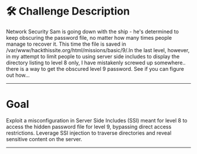 # 🛠 Challenge Description

Network Security Sam is going down with the ship - he's determined to keep obscuring the password file, no matter how many times people manage to recover it. 
This time the file is saved in /var/www/hackthissite.org/html/missions/basic/9/.In the last level, however, in my attempt to limit people to using server side 
includes to display the directory listing to level 8 only, I have mistakenly screwed up somewhere.. there is a way to get the obscured level 9 password.
See if you can figure out how...
 ___
#  Goal
Exploit a misconfiguration in Server Side Includes (SSI) meant for level 8 to access the hidden password file for level 9, bypassing direct access restrictions.
Leverage SSI injection to traverse directories and reveal sensitive content on the server.

___
